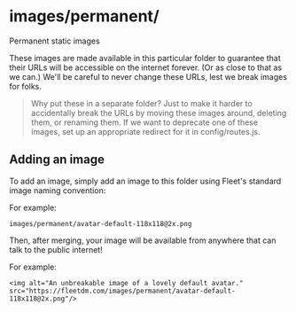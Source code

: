 # images/permanent/

Permanent static images

These images are made available in this particular folder to guarantee that their URLs will be accessible on the internet forever.  (Or as close to that as we can.)
We'll be careful to never change these URLs, lest we break images for folks.

> Why put these in a separate folder?
> Just to make it harder to accidentally break the URLs by moving these images around, deleting them, or renaming them.
> If we want to deprecate one of these images, set up an appropriate redirect for it in config/routes.js.


## Adding an image

To add an image, simply add an image to this folder using Fleet's standard image naming convention:

For example:
```
images/permanent/avatar-default-118x118@2x.png
```

Then, after merging, your image will be available from anywhere that can talk to the public internet!

For example:
```
<img alt="An unbreakable image of a lovely default avatar." src="https://fleetdm.com/images/permanent/avatar-default-118x118@2x.png"/>
```
